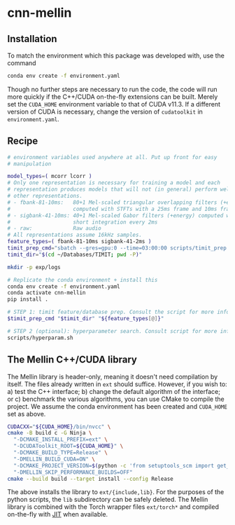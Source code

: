 # cnn-mellin

## Installation

To match the environment which this package was developed with, use the command

``` sh
conda env create -f environment.yaml
```

Though no further steps are necessary to run the code, the code will run more
quickly if the C++/CUDA on-the-fly extensions can be built. Merely set the
`CUDA_HOME` environment variable to that of CUDA v11.3. If a different version
of CUDA is necessary, change the version of `cudatoolkit` in
`environment.yaml`.

## Recipe

``` sh
# environment variables used anywhere at all. Put up front for easy
# manipulation

model_types=( mcorr lcorr )
# Only one representation is necessary for training a model and each
# representation produces models that will not (in general) perform well on
# other representations.
# - fbank-81-10ms:   80+1 Mel-scaled triangular overlapping filters (+energy)
#                    computed with STFTs with a 25ms frame and 10ms frame shift
# - sigbank-41-10ms: 40+1 Mel-scaled Gabor filters (+energy) computed with
#                    short integration every 2ms
# - raw:             Raw audio
# All representations assume 16kHz samples.
feature_types=( fbank-81-10ms sigbank-41-2ms )
timit_prep_cmd="sbatch --gres=gpu:0 --time=03:00:00 scripts/timit_prep.slrm"
timit_dir="$(cd ~/Databases/TIMIT; pwd -P)"

mkdir -p exp/logs

# Replicate the conda environment + install this
conda env create -f environment.yaml
conda activate cnn-mellin
pip install .

# STEP 1: timit feature/database prep. Consult the script for more info
$timit_prep_cmd "$timit_dir" "${feature_types[@]}"

# STEP 2 (optional): hyperparameter search. Consult script for more info
scripts/hyperparam.sh
```


## The Mellin C++/CUDA library

The Mellin library is header-only, meaning it doesn't need compilation by
itself. The files already written in `ext` should suffice.
However, if you wish to: a) test the C++ interface; b) change the default
algorithm of the interface; or c) benchmark the various algorithms, you can use
CMake to compile the project. We assume the conda environment has been created
and `CUDA_HOME` set as above.

``` sh
CUDACXX="${CUDA_HOME}/bin/nvcc" \
cmake -B build c -G Ninja \
  "-DCMAKE_INSTALL_PREFIX=ext" \
  "-DCUDAToolkit_ROOT=${CUDA_HOME}" \
  "-DCMAKE_BUILD_TYPE=Release" \
  "-DMELLIN_BUILD_CUDA=ON" \
  "-DCMAKE_PROJECT_VERSION=$(python -c 'from setuptools_scm import get_version; print(get_version().split(".dev")[0])')" \
  "-DMELLIN_SKIP_PERFORMANCE_BUILDS=OFF"
cmake --build build --target install --config Release
```

The above installs the library to `ext/{include,lib}`. For the purposes of the
python scripts, the `lib` subdirectory can be safely deleted. The Mellin
library is combined with the Torch wrapper files `ext/torch*` and compiled
on-the-fly with
[JIT](https://pytorch.org/tutorials/advanced/cpp_extension.html#jit-compiling-extensions)
when available.
